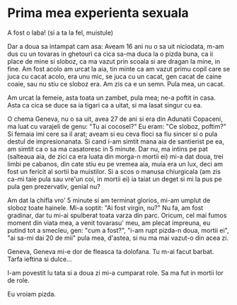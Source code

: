 # Prima mea experienta sexuala

A fost o laba! (si a ta la fel, muistule)

Dar a doua sa intampat cam asa: Aveam 16 ani nu o sa uit niciodata, m-am dus cu un tovaras in ghetouri ca cica sa-ma duca la o pizda buna, ca ii place de mine si sloboz, ca ma vazut prin scoala si are dragan la mine, in fine. Am fost acolo am urcat la aia, tin minte ca am vazut primu copil care se juca cu cacat acolo, era unu mic, se juca cu un cacat, gen cacat de caine coaie, sau nu stiu ce sloboz era. Am zis ca e un semn. Pula mea, un cacat.

Am urcat la femeie, asta toata un zambet, pula mea; ne-a poftit in casa. Asta ca cica se duce sa ia tigari ca a uitat, si ma lasat singur cu ea.

O chema Geneva, nu o sa uit, avea 27 de ani si era din Adunatii Copaceni, ma luat cu varajeli de genu: "Tu ai cocosel?" Eu eram: "Ce sloboz, poftim?" Si femaia imi cere sa il arat; aveam si eu ceva floci sa fiu sincer si o pula destul de impresionanata. Si cand i-am simtit mana aia de santierist pe ea, am simtit ca o sa ma casatoresc in 5 minute. Dar nu, ma intins pe pat (salteaua aia, de zici ca era luata din morga-n mortii ei) mi-a dat doua, trei limbi pe cabanos, din cate stiu eu pe vremea aia, muia era un lux, deci am fost un fericit al sortii ba muistilor. Si a scos o manusa chiurgicala (am zis ca-mi taie pula sau vre'un coi, in mortii ei) ia taiat un deget si mi la pus pe pula gen prezervativ, genial nu?

Am dat la chifla vro' 5 minute si am terminat glorios, mi-am umplut de sloboz toate hainele. Mi-a soptit: "Ai fost virgin, nu?" Nu fa, am fost gradinar, dar tu mi-ai spulberat toata varza din parc. Oricum, cel mai fumos moment din viata mea, a venit tovarasu' meu, am plecat impreuna, eu putind tot a smecleu, gen: "cum a fost?", "i-am rupt pizda-n doua, mortii ei", "ai sa-mi dai 20 de mii" pula mea, d'astea, si nu ma mai vazut-o din acea zi.

Geneva, Geneva mi-e dor de fleasca ta dolofana. Tu m-ai facut barbat. Tarfa ieftina si dulce...

I-am povestit lu tata si a doua zi mi-a cumparat role. Sa ma fut in mortii lor de role.

Eu vroiam pizda.